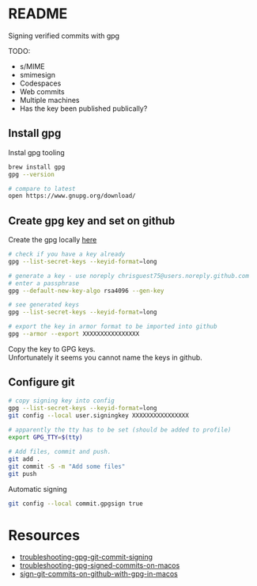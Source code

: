 # README
Signing verified commits with gpg

TODO:
* s/MIME
* smimesign
* Codespaces 
* Web commits
* Multiple machines
* Has the key been published publically? 

## Install gpg
Instal gpg tooling
```sh
brew install gpg            
gpg --version       

# compare to latest
open https://www.gnupg.org/download/
```

## Create gpg key and set on github
Create the gpg locally [here](https://docs.github.com/en/authentication/managing-commit-signature-verification/generating-a-new-gpg-key)

```sh
# check if you have a key already
gpg --list-secret-keys --keyid-format=long  

# generate a key - use noreply chrisguest75@users.noreply.github.com
# enter a passphrase
gpg --default-new-key-algo rsa4096 --gen-key

# see generated keys
gpg --list-secret-keys --keyid-format=long  

# export the key in armor format to be imported into github
gpg --armor --export XXXXXXXXXXXXXXXX
```

Copy the key to GPG keys.  
Unfortunately it seems you cannot name the keys in github.  

## Configure git 
```sh
# copy signing key into config 
gpg --list-secret-keys --keyid-format=long  
git config --local user.signingkey XXXXXXXXXXXXXXXX 
    
# apparently the tty has to be set (should be added to profile)
export GPG_TTY=$(tty)        

# Add files, commit and push.  
git add .
git commit -S -m "Add some files" 
git push 
```

Automatic signing 
```sh
git config --local commit.gpgsign true    
```

# Resources 
* [troubleshooting-gpg-git-commit-signing](https://juliansimioni.com/blog/troubleshooting-gpg-git-commit-signing/)
* [troubleshooting-gpg-signed-commits-on-macos](https://thecesrom.dev/2021/01/27/troubleshooting-gpg-signed-commits-on-macos/)
* [sign-git-commits-on-github-with-gpg-in-macos](https://samuelsson.dev/sign-git-commits-on-github-with-gpg-in-macos/)

